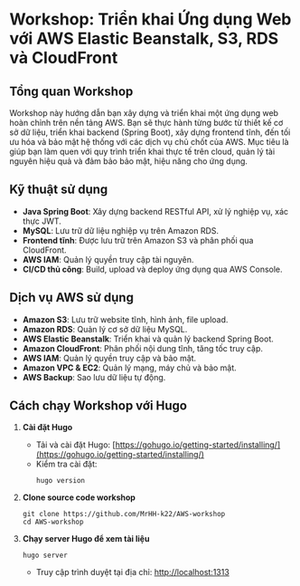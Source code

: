 # Workshop: Triển khai Ứng dụng Web với AWS Elastic Beanstalk, S3, RDS và CloudFront

## Tổng quan Workshop

Workshop này hướng dẫn bạn xây dựng và triển khai một ứng dụng web hoàn chỉnh trên nền tảng AWS. Bạn sẽ thực hành từng bước từ thiết kế cơ sở dữ liệu, triển khai backend (Spring Boot), xây dựng frontend tĩnh, đến tối ưu hóa và bảo mật hệ thống với các dịch vụ chủ chốt của AWS. Mục tiêu là giúp bạn làm quen với quy trình triển khai thực tế trên cloud, quản lý tài nguyên hiệu quả và đảm bảo bảo mật, hiệu năng cho ứng dụng.

## Kỹ thuật sử dụng

- **Java Spring Boot**: Xây dựng backend RESTful API, xử lý nghiệp vụ, xác thực JWT.
- **MySQL**: Lưu trữ dữ liệu nghiệp vụ trên Amazon RDS.
- **Frontend tĩnh**: Được lưu trữ trên Amazon S3 và phân phối qua CloudFront.
- **AWS IAM**: Quản lý quyền truy cập tài nguyên.
- **CI/CD thủ công**: Build, upload và deploy ứng dụng qua AWS Console.

## Dịch vụ AWS sử dụng

- **Amazon S3**: Lưu trữ website tĩnh, hình ảnh, file upload.
- **Amazon RDS**: Quản lý cơ sở dữ liệu MySQL.
- **AWS Elastic Beanstalk**: Triển khai và quản lý backend Spring Boot.
- **Amazon CloudFront**: Phân phối nội dung tĩnh, tăng tốc truy cập.
- **AWS IAM**: Quản lý quyền truy cập và bảo mật.
- **Amazon VPC & EC2**: Quản lý mạng, máy chủ và bảo mật.
- **AWS Backup**: Sao lưu dữ liệu tự động.

## Cách chạy Workshop với Hugo

1. **Cài đặt Hugo**

   - Tải và cài đặt Hugo: [https://gohugo.io/getting-started/installing/](https://gohugo.io/getting-started/installing/)
   - Kiểm tra cài đặt:
     ```
     hugo version
     ```

2. **Clone source code workshop**

   ```
   git clone https://github.com/MrHH-k22/AWS-workshop
   cd AWS-workshop
   ```

3. **Chạy server Hugo để xem tài liệu**
   ```
   hugo server
   ```
   - Truy cập trình duyệt tại địa chỉ: [http://localhost:1313](http://localhost:1313)

